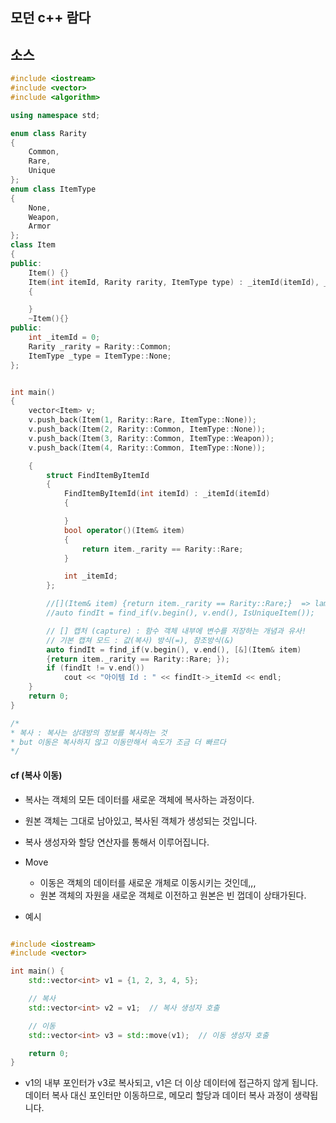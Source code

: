 ## 모던 c++ 람다



## 소스
````c++
#include <iostream>
#include <vector>
#include <algorithm>

using namespace std;

enum class Rarity
{
	Common,
	Rare,
	Unique
};
enum class ItemType
{
	None,
	Weapon,
	Armor
};
class Item
{
public:
	Item() {}
	Item(int itemId, Rarity rarity, ItemType type) : _itemId(itemId), _rarity(rarity), _type(type)
	{

	}
	~Item(){}
public:
	int _itemId = 0;
	Rarity _rarity = Rarity::Common;
	ItemType _type = ItemType::None;
};


int main()
{
	vector<Item> v;
	v.push_back(Item(1, Rarity::Rare, ItemType::None));
	v.push_back(Item(2, Rarity::Common, ItemType::None));
	v.push_back(Item(3, Rarity::Common, ItemType::Weapon));
	v.push_back(Item(4, Rarity::Common, ItemType::None));

	{
		struct FindItemByItemId
		{
			FindItemByItemId(int itemId) : _itemId(itemId)
			{

			}
			bool operator()(Item& item)
			{
				return item._rarity == Rarity::Rare;
			}

			int _itemId;
		};

		//[](Item& item) {return item._rarity == Rarity::Rare;}  => lambda expression
		//auto findIt = find_if(v.begin(), v.end(), IsUniqueItem());   -> 클로저(closure) -> 람다에 의해 만들어진 실행시점 객체 

		// [] 캡처 (capture) : 함수 객체 내부에 변수를 저장하는 개념과 유사!
		// 기본 캡쳐 모드 : 값(복사) 방식(=), 참조방식(&)
		auto findIt = find_if(v.begin(), v.end(), [&](Item& item)
		{return item._rarity == Rarity::Rare; });
		if (findIt != v.end())
			cout << "아이템 Id : " << findIt->_itemId << endl;
	}
	return 0;
}

/*
* 복사 : 복사는 상대방의 정보를 복사하는 것
* but 이동은 복사하지 않고 이동만해서 속도가 조금 더 빠르다 
*/
````

#### cf (복사 이동)

- 복사는 객체의 모든 데이터를 새로운 객체에 복사하는 과정이다.
- 원본 객체는 그대로 남아있고, 복사된 객체가 생성되는 것입니다.
- 복사 생성자와 할당 연산자를 통해서 이루어집니다. 

- Move
  - 이동은 객체의 데이터를 새로운 개체로 이동시키는 것인데,,,	
  - 원본 객체의 자원을 새로운 객체로 이전하고 원본은 빈 껍데이 상태가된다. 

- 예시
````c++

#include <iostream>
#include <vector>

int main() {
    std::vector<int> v1 = {1, 2, 3, 4, 5};

    // 복사
    std::vector<int> v2 = v1;  // 복사 생성자 호출

    // 이동
    std::vector<int> v3 = std::move(v1);  // 이동 생성자 호출

    return 0;
}

````
  - v1의 내부 포인터가 v3로 복사되고, v1은 더 이상 데이터에 접근하지 않게 됩니다.
데이터 복사 대신 포인터만 이동하므로, 메모리 할당과 데이터 복사 과정이 생략됩니다.